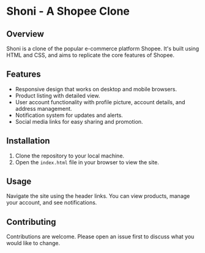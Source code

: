 # Shoni - A Shopee Clone

## Overview
Shoni is a clone of the popular e-commerce platform Shopee. It's built using HTML and CSS, and aims to replicate the core features of Shopee.

## Features
- Responsive design that works on desktop and mobile browsers.
- Product listing with detailed view.
- User account functionality with profile picture, account details, and address management.
- Notification system for updates and alerts.
- Social media links for easy sharing and promotion.

## Installation
1. Clone the repository to your local machine.
2. Open the `index.html` file in your browser to view the site.

## Usage
Navigate the site using the header links. You can view products, manage your account, and see notifications.

## Contributing
Contributions are welcome. Please open an issue first to discuss what you would like to change.

